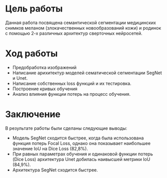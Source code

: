 # Цель работы
Данная работа посвящена семантической сегментации медицинских снимков меланом (злокачественных новообразований кожи) и родинок с помощью 2-х различных архитектур сверточных нейросетей.
# Ход работы
* Предобработка изображений
* Написание арихитектур моделей сематической сегментации SegNet и Unet.
* Написание собственных loss функций и их тестировка.
* Построение кривых обучения
* Анализ влияния функции потерь на процесс обучения.
# Заключение
В результате работы были сделаны следующие выводы:
* Модель SegNet сходится быстрее, когда была использована функция потерь Focal Loss, однако она показывает наибольшее значение IoU на Dice Loss (82,8%).
* При равных параметрах обучения и одинаковой функции потерь (Dice Loss) архитектура Unet добилась наивысшей метрики IoU (84,9%).
* Архитектура SegNet сходится быстрее.
